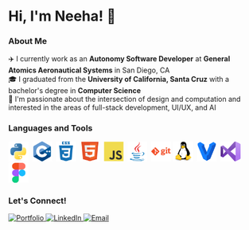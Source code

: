 # Hi, I'm Neeha! 👋

### About Me

✈️ I currently work as an <b>Autonomy Software Developer</b> at <b>General Atomics Aeronautical Systems</b> in San Diego, CA<br>
🎓 I graduated from the <b>University of California, Santa Cruz</b> with a bachelor's degree in <b>Computer Science</b><br>
🌱 I'm passionate about the intersection of design and computation and interested in the areas of full-stack development, UI/UX, and AI


### Languages and Tools

<div>
  <img src="https://github.com/devicons/devicon/blob/master/icons/python/python-original.svg" title="Python" alt="Python" width="40" height="40"/>&nbsp;
  <img src="https://github.com/devicons/devicon/blob/master/icons/cplusplus/cplusplus-original.svg" title="CPlusPlus"  alt="CPlusPlus" width="40" height="40"/>&nbsp;
  <img src="https://github.com/devicons/devicon/blob/master/icons/css3/css3-plain-wordmark.svg"  title="CSS3" alt="CSS" width="40" height="40"/>&nbsp;
  <img src="https://github.com/devicons/devicon/blob/master/icons/html5/html5-original.svg" title="HTML5" alt="HTML" width="40" height="40"/>&nbsp;
  <img src="https://github.com/devicons/devicon/blob/master/icons/javascript/javascript-original.svg" title="JavaScript" alt="JavaScript" width="40" height="40"/>&nbsp;
  <img src="https://github.com/devicons/devicon/blob/master/icons/java/java-original.svg" title="Java" alt="Java" width="40" height="40"/>&nbsp;
  <img src="https://github.com/devicons/devicon/blob/master/icons/git/git-plain-wordmark.svg" title="Git" **alt="Git" width="40" height="40"/>
  <img src="https://github.com/devicons/devicon/blob/master/icons/linux/linux-original.svg" title="Linux"  alt="Linux" width="40" height="40"/>&nbsp;
  <img src="https://github.com/devicons/devicon/blob/master/icons/vagrant/vagrant-original.svg" title="Vagrant"  alt="Vagrant" width="40" height="40"/>&nbsp;
  <img src="https://github.com/devicons/devicon/blob/master/icons/visualstudio/visualstudio-original.svg" title="VisualStudio"  alt="VisualStudio" width="40" height="40"/>&nbsp;
  <img src="https://github.com/devicons/devicon/blob/master/icons/figma/figma-original.svg" title="Figma"  alt="Figma" width="40" height="40"/>&nbsp;
</div>


### Let's Connect!
<a href="https://neeharavula.github.io/">
    <img alt="Portfolio" src="https://img.shields.io/badge/PORTFOLIO-779D7A?style=for-the-badge">
</a>
<a href="https://www.linkedin.com/in/neeharavula/">
    <img src="https://img.shields.io/badge/LinkedIn-blue?style=for-the-badge&logo=linkedin&logoColor=white" alt="LinkedIn"/>
</a>
<a href="mailto:ravulaneeha@gmail.com">
    <img src="https://img.shields.io/badge/email-717877?style=for-the-badge&logo=gmail&logoColor=white" alt="Email"/>
</a>

<br>
